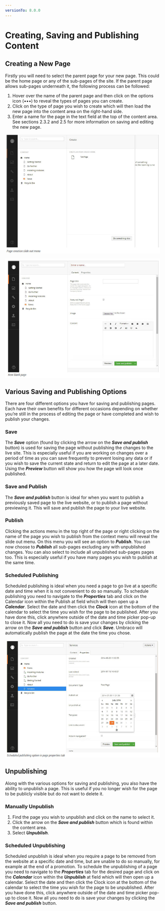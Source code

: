 ```yaml
---
versionTo: 8.0.0
---
```


# Creating, Saving and Publishing Content

## Creating a New Page

Firstly you will need to select the parent page for your new page. This could be the home page or any of the sub-pages of the site. If the parent page allows sub-pages underneath it, the following process can be followed:

1. Hover over the name of the parent page and then click on the options icon (•••) to reveal the types of pages you can create.
2. Click on the type of page you wish to create which will then load the new page into the content area on the right-hand side.
3. Enter a name for the page in the text field at the top of the content area. See sections 2.3.2 and 2.5 for more information on saving and editing the new page.

![pageCreationSlidout.jpg](images/pageCreationSlidout.jpg)

![blankPage.jpg](images/blankPage.jpg)

## Various Saving and Publishing Options

There are four different options you have for saving and publishing pages. Each have their own benefits for different occasions depending on whether you’re still in the process of editing the page or have completed and wish to publish your changes.

### Save

The ***Save*** option (found by clicking the arrow on the ***Save and publish*** button) is used for saving the page without publishing the changes to the live site. This is especially useful if you are working on changes over a period of time as you can save frequently to prevent losing any data or if you wish to save the current state and return to edit the page at a later date. Using the ***Preview*** button will show you how the page will look once published.

### Save and Publish

The ***Save and publish*** button is ideal for when you want to publish a previously saved page to the live website, or to publish a page without previewing it. This will save and publish the page to your live website.

### Publish

Clicking the actions menu in the top right of the page or right clicking on the name of the page you wish to publish from the context menu will reveal the slide out menu. On this menu you will see an option to ***Publish***. You can now choose to ***Publish*** all sub-pages excluding any with unpublished changes. You can also select to include all unpublished sub-pages pages too. This is especially useful if you have many pages you wish to publish at the same time. 

### Scheduled Publishing

Scheduled publishing is ideal when you need a page to go live at a specific date and time when it is not convenient to do so manually. To schedule publishing you need to navigate to the ***Properties*** tab and click on the Calendar icon within the Publish at field which will then open up a ***Calendar***. Select the date and then click the ***Clock*** icon at the bottom of the calendar to select the time you wish for the page to be published. After you have done this, click anywhere outside of the date and time picker pop-up to close it. Now all you need to do is save your changes by clicking the arrow on the ***Save and publish*** button and click ***Save***.
Umbraco will automatically publish the page at the date the time you chose.

![scheduledPublish.jpg](images/scheduledPublish.jpg)

## Unpublishing

Along with the various options for saving and publishing, you also have the ability to unpublish a page. This is useful if you no longer wish for the page to be publicly visible but do not want to delete it.

### Manually Unpublish

1. Find the page you wish to unpublish and click on the name to select it.
2. Click the arrow on the ***Save and publish*** button which is found within the content area.
3. Select ***Unpublish***.

### Scheduled Unpublishing

Scheduled unpublish is ideal when you require a page to be removed from the website at a specific date and time, but are unable to do so manually, for example at the end of a promotion. To schedule the unpublishing of a page you need to navigate to the ***Properties*** tab for the desired page and click on the ***Calendar*** icon within the ***Unpublish*** at field which will then open up a calendar. Select the date and then click the Clock icon at the bottom of the calendar to select the time you wish for the page to be unpublished. After you have done this, click anywhere outside of the date and time picker pop-up to close it. Now all you need to do is save your changes by clicking the ***Save and publish*** button.